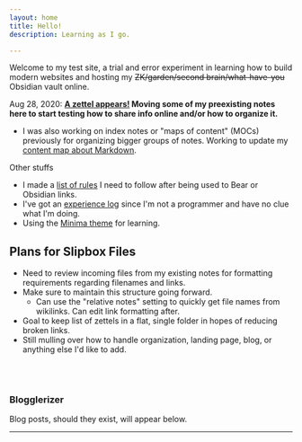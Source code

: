 ```yaml
---
layout: home
title: Hello!
description: Learning as I go.

---
```


Welcome to my test site, a trial and error experiment in learning how to build modern websites and hosting my ~~ZK/garden/second brain/what-have-you~~ Obsidian vault online.

Aug 28, 2020: **[A zettel appears!](zets/202007251031-what-is-markdown.md) Moving some of my preexisting notes here to start testing how to share info online and/or how to organize it.**
- I was also working on index notes or "maps of content" (MOCs) previously for organizing bigger groups of notes. Working to update my [content map about Markdown](mocs/%F0%9F%9F%A3MARKDOWN).


Other stuffs
- I made a [list of rules](one_pagers/new_format_rules.md) I need to follow after being used to Bear or Obsidian links.
- I've got an [experience log](one_pagers/xp_log.md) since I'm not a programmer and have no clue what I'm doing.
- Using the [Minima theme](https://github.com/jekyll/minima) for learning.

## Plans for Slipbox Files
- Need to review incoming files from my existing notes for formatting requirements regarding filenames and links.
- Make sure to maintain this structure going forward.
	- Can use the "relative notes" setting to quickly get file names from wikilinks. Can edit link formatting after.
- Goal to keep list of zettels in a flat, single folder in hopes of reducing broken links.
- Still mulling over how to handle organization, landing page, blog, or anything else I'd like to add.

<br><br>

### Blogglerizer
Blog posts, should they exist, will appear below.

---

